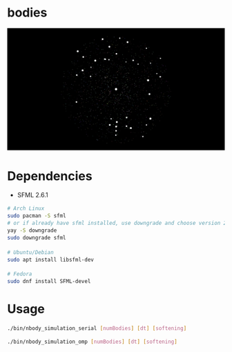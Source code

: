 # bodies

![](resources/big_bodies.gif)

# Dependencies 
- SFML 2.6.1
```bash
# Arch Linux
sudo pacman -S sfml
# or if already have sfml installed, use downgrade and choose version 2.6.1
yay -S downgrade
sudo downgrade sfml

# Ubuntu/Debian
sudo apt install libsfml-dev

# Fedora
sudo dnf install SFML-devel
```
# Usage
```bash
./bin/nbody_simulation_serial [numBodies] [dt] [softening]
```
```bash
./bin/nbody_simulation_omp [numBodies] [dt] [softening]
```
